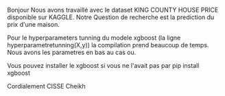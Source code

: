Bonjour 
Nous avons travaillé avec le dataset KING COUNTY HOUSE PRICE disponible sur KAGGLE.
Notre Question de recherche est la prediction du prix d'une maison.


Pour le hyperparameters tunning du modele xgboost (la ligne hyperparametretunning(X,y)) la compilation prend beaucoup de temps.
Nous avons les parametres en bas au cas ou.

Vous pouvez installer le xgboost si vous ne l'avait pas par pip install xgboost

Cordialement CISSE Cheikh 
